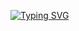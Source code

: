 [![Typing SVG](https://readme-typing-svg.herokuapp.com/?lines=Test;testing)](https://git.io/typing-svg)
